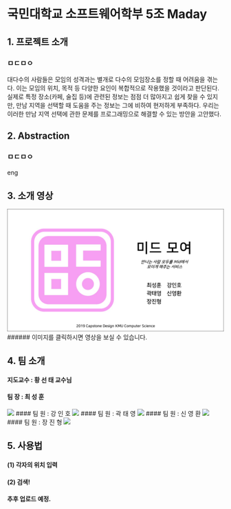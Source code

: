 # 국민대학교 소프트웨어학부 5조 Maday

## 1. 프로젝트 소개

### ㅁㄷㅁㅇ

 대다수의 사람들은 모임의 성격과는 별개로 다수의 모임장소를 정할 때 어려움을 겪는다. 이는 모임의 위치, 목적 등 다양한 요인이 복합적으로 작용했을 것이라고 판단된다. 실제로 특정 장소(카페, 술집 등)에 관련된 정보는 점점 더 많아지고 쉽게 찾을 수 있지만, 만남 지역을 선택할 때 도움을 주는 정보는 그에 비하여 현저하게 부족하다. 우리는 이러한 만남 지역 선택에 관한 문제를 프로그래밍으로 해결할 수 있는 방안을 고안했다.

## 2. Abstraction

### ㅁㄷㅁㅇ

eng

## 3. 소개 영상

<a href="https://youtu.be/qf8jD1wuh0U">
<img src="./doc/수행계획서 및 발표자료/Youtube_Link.jpg">
</a>
###### 이미지를 클릭하시면 영상을 보실 수 있습니다.

## 4. 팀 소개
#### 지도교수 : 황 선 태 교수님
#### 팀 장 : 최 성 훈
<img src="./doc/수행계획서 및 발표자료/최성훈.jpg" />
#### 팀 원 : 강 인 호
<img src="./doc/수행계획서 및 발표자료/강인호.jpg" />
#### 팀 원 : 곽 태 영
<img src="./doc/수행계획서 및 발표자료/곽태영.jpg" />
#### 팀 원 : 신 영 환
<img src="./doc/수행계획서 및 발표자료/신영환.jpg" />
#### 팀 원 : 장 진 형
<img src="./doc/수행계획서 및 발표자료/장진형.jpg" /> 


## 5. 사용법
#### (1) 각자의 위치 입력
#### (2) 검색!
#### 추후 업로드 예정.
